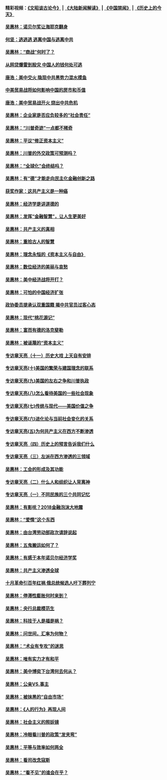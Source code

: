 #### 精彩视频：[《文昭谈古论今》](https://github.com/gfw-breaker/wenzhao/blob/master/README.md?t=01140630) | [《大陆新闻解读》](https://github.com/gfw-breaker/ntdtv-comedy/blob/master/README.md?t=01140630) | [《中国禁闻》](https://github.com/gfw-breaker/ntdtv-news/blob/master/README.md?t=01140630) | [《历史上的今天》](https://github.com/gfw-breaker/today-in-history/blob/master/README.md?t=01140630) 

#### [吴惠林：诺贝尔奖让海耶克翻身](../pages/nsc423/n10890049.md?t=01140630) 

#### [何坚：逃逃逃 逃离中国与逃离中共](../pages/nsc423/n10592891.md?t=01140630) 

#### [吴惠林：“商战”何时了？](../pages/nsc423/n10573558.md?t=01140630) 

#### [从网贷爆雷到股灾 中国人的钱何处可逃](../pages/nsc423/n10572800.md?t=01140630) 

#### [唐浩：美中交火 隐现中共黑势力混水摸鱼](../pages/nsc423/n10544040.md?t=01140630) 

#### [中美贸易战将如何影响中国的房市和币值](../pages/nsc423/n10543697.md?t=01140630) 

#### [唐浩：美中贸易战开火 烧出中共危机](../pages/nsc423/n10540126.md?t=01140630) 

#### [吴惠林：企业家是否应负较多的“社会责任”](../pages/nsc423/n10535022.md?t=01140630) 

#### [吴惠林：“川普奇迹”一点都不稀奇](../pages/nsc423/n10512808.md?t=01140630) 

#### [吴惠林：平议“修正资本主义”](../pages/nsc423/n10495724.md?t=01140630) 

#### [吴惠林：川普的外交政策可预测吗？](../pages/nsc423/n10462387.md?t=01140630) 

#### [吴惠林：“全球化”会终结吗？](../pages/nsc423/n10452838.md?t=01140630) 

#### [吴惠林：有“德”才能走向民主化金融创新之路](../pages/nsc423/n10432292.md?t=01140630) 

#### [获奖作家：这共产主义是一种癌](../pages/nsc423/n10431541.md?t=01140630) 

#### [吴惠林：经济学是讲道德的](../pages/nsc423/n10398014.md?t=01140630) 

#### [吴惠林：发挥“金融智慧”，让人生更美好](../pages/nsc423/n10375019.md?t=01140630) 

#### [吴惠林：共产主义的真相](../pages/nsc423/n10351394.md?t=01140630) 

#### [吴惠林：重拾古人的智慧](../pages/nsc423/n10337691.md?t=01140630) 

#### [吴惠林：理念永恒的《资本主义与自由》](../pages/nsc423/n10316274.md?t=01140630) 

#### [吴惠林：数位经济的美丽与哀愁](../pages/nsc423/n10292946.md?t=01140630) 

#### [吴惠林：美中经济战将开打？](../pages/nsc423/n10258825.md?t=01140630) 

#### [吴惠林：可怕的中国经济扩张](../pages/nsc423/n10219147.md?t=01140630) 

#### [政协委员提承认双重国籍 揭中共官员过客心态](../pages/nsc423/n10208809.md?t=01140630) 

#### [吴惠林：现代“桃花源记”](../pages/nsc423/n10185234.md?t=01140630) 

#### [吴惠林：富而有德的洛克斐勒](../pages/nsc423/n10142264.md?t=01140630) 

#### [吴惠林：被诬蔑的“资本主义”](../pages/nsc423/n10124816.md?t=01140630) 

#### [专访章天亮（十一）历史大戏 上天自有安排](../pages/nsc423/n10094905.md?t=01140630) 

#### [专访章天亮(十)美国的繁荣与建国理念的联系](../pages/nsc423/n10094899.md?t=01140630) 

#### [专访章天亮(九)美国的左右之争和川普执政](../pages/nsc423/n10094889.md?t=01140630) 

#### [专访章天亮(八)怎么看待美国的一些社会现象](../pages/nsc423/n10094857.md?t=01140630) 

#### [专访章天亮(七)传统与现代——美国价值之争](../pages/nsc423/n10093140.md?t=01140630) 

#### [专访章天亮(六)进化论与当前社会变化的关系](../pages/nsc423/n10092036.md?t=01140630) 

#### [专访章天亮(五)为何共产主义在西方不断渗透](../pages/nsc423/n10083620.md?t=01140630) 

#### [专访章天亮（四）历史上的预言告诉我们什么](../pages/nsc423/n10083606.md?t=01140630) 

#### [专访章天亮（三）左派在西方渗透的三领域](../pages/nsc423/n10081115.md?t=01140630) 

#### [吴惠林：工会的形成及其功能](../pages/nsc423/n10080633.md?t=01140630) 

#### [专访章天亮（二）什么人和组织让人背离神](../pages/nsc423/n10076637.md?t=01140630) 

#### [专访章天亮（一）不同民族的三个共同记忆](../pages/nsc423/n10074188.md?t=01140630) 

#### [吴惠林：有影呒？2018金融泡沫大地震](../pages/nsc423/n10040534.md?t=01140630) 

#### [吴惠林：“爱情”这个东西](../pages/nsc423/n10019423.md?t=01140630) 

#### [吴惠林：由台湾劳动部政次请辞说起](../pages/nsc423/n9979679.md?t=01140630) 

#### [吴惠林：五鬼搬运如何了？](../pages/nsc423/n9925338.md?t=01140630) 

#### [吴惠林：有感于本年诺贝尔经济学奖](../pages/nsc423/n9871883.md?t=01140630) 

#### [吴惠林：共产主义渗透全球](../pages/nsc423/n9812748.md?t=01140630) 

#### [十月革命引百年红祸 俄总统候选人吁下葬列宁](../pages/nsc423/n9810182.md?t=01140630) 

#### [吴惠林：停滞性膨胀何时来到？](../pages/nsc423/n9764136.md?t=01140630) 

#### [吴惠林：央行总裁模范生](../pages/nsc423/n9728134.md?t=01140630) 

#### [吴惠林：科技于人是福是祸？](../pages/nsc423/n9672982.md?t=01140630) 

#### [吴惠林：问世间，汇率为何物？](../pages/nsc423/n9621788.md?t=01140630) 

#### [吴惠林：“术业有专攻”的迷思](../pages/nsc423/n9580363.md?t=01140630) 

#### [吴惠林：唯有实力才有和平](../pages/nsc423/n9529599.md?t=01140630) 

#### [吴惠林：美中博奕下台湾何去何从？](../pages/nsc423/n9483598.md?t=01140630) 

#### [吴惠林：公亲VS.事主](../pages/nsc423/n9425637.md?t=01140630) 

#### [吴惠林：被抹黑的“自由市场”](../pages/nsc423/n9351545.md?t=01140630) 

#### [吴惠林：《人的行为》再现人间](../pages/nsc423/n9296339.md?t=01140630) 

#### [吴惠林：社会主义的照妖镜](../pages/nsc423/n9243460.md?t=01140630) 

#### [吴惠林：冷眼看川普的政策“发夹弯”](../pages/nsc423/n9120684.md?t=01140630) 

#### [吴惠林：平等与效率如何两全](../pages/nsc423/n9075430.md?t=01140630) 

#### [吴惠林：看司改念寇斯](../pages/nsc423/n9024915.md?t=01140630) 

#### [吴惠林：“看不见”的谁会在乎？](../pages/nsc423/n8977488.md?t=01140630) 

